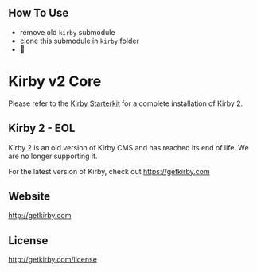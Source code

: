 ## How To Use

- remove old `kirby` submodule
- clone this submodule in `kirby` folder
- 🤞

# Kirby v2 Core

Please refer to the [Kirby Starterkit](http://github.com/getkirby-v2/starterkit)
for a complete installation of Kirby 2.

## Kirby 2 - EOL

Kirby 2 is an old version of Kirby CMS and has reached its end of life. We are no longer supporting it. 

For the latest version of Kirby, check out https://getkirby.com

## Website
<http://getkirby.com>

## License
<http://getkirby.com/license>
